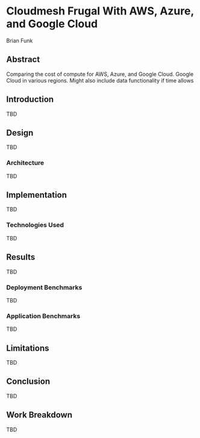 # Cloudmesh Frugal With AWS, Azure, and Google Cloud

Brian Funk

## Abstract

Comparing the cost of compute for AWS, Azure, and Google Cloud. Google Cloud in various regions. 
Might also include data functionality if time allows

## Introduction

TBD

## Design

TBD

### Architecture

TBD

## Implementation

TBD

### Technologies Used

TBD

## Results

TBD

### Deployment Benchmarks

TBD

### Application Benchmarks

TBD

## Limitations

TBD

## Conclusion

TBD

## Work Breakdown

TBD
